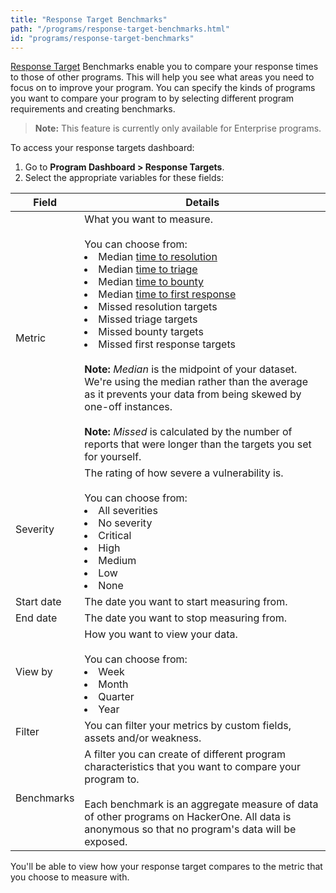 ```yaml
---
title: "Response Target Benchmarks"
path: "/programs/response-target-benchmarks.html"
id: "programs/response-target-benchmarks"
---
```


[Response Target](response-target-metrics.html) Benchmarks enable you to compare your response times to those of other programs. This will help you see what areas you need to focus on to improve your program. You can specify the kinds of programs you want to compare your program to by selecting different program requirements and creating benchmarks.

> **Note:** This feature is currently only available for Enterprise programs.


To access your response targets dashboard:
1. Go to **Program Dashboard > Response Targets**.
2. Select the appropriate variables for these fields:

Field | Details
----- | -------
Metric | What you want to measure. <br><br>You can choose from:<br><li>Median [time to resolution](response-target-metrics.html) <li>Median [time to triage](response-target-metrics.html) <li>Median [time to bounty](response-target-metrics.html) <li>Median [time to first response](response-target-metrics.html) <li>Missed resolution targets <li>Missed triage targets <li>Missed bounty targets <li>Missed first response targets <br><br>**Note:** *Median* is the midpoint of your dataset. We're using the median rather than the average as it prevents your data from being skewed by one-off instances.<br><br>**Note:** *Missed* is calculated by the number of reports that were longer than the targets you set for yourself.
Severity | The rating of how severe a vulnerability is.<br><br>You can choose from:<br><li>All severities <li>No severity <li>Critical <li>High <li>Medium <li>Low <li>None
Start date | The date you want to start measuring from.
End date | The date you want to stop measuring from.
View by | How you want to view your data. <br><br>You can choose from: <br><li>Week <li>Month <li>Quarter <li>Year
Filter | You can filter your metrics by custom fields, assets and/or weakness.
Benchmarks | A filter you can create of different program characteristics that you want to compare your program to. <br><br>Each benchmark is an aggregate measure of data of other programs on HackerOne. All data is anonymous so that no program's data will be exposed.

You'll be able to view how your response target compares to the metric that you choose to measure with.
